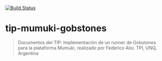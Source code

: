 [![Build Status](https://travis-ci.org/faloi/tip-mumuki-gobstones.svg?branch=master)](https://travis-ci.org/faloi/tip-mumuki-gobstones)

# tip-mumuki-gobstones
> Documentos del TIP: Implementación de un runner de Gobstones para la plataforma Mumuki, realizado por Federico Aloi. TPI, UNQ, Argentina
